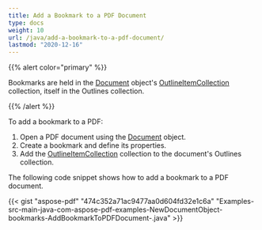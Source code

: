 ```yaml
---
title: Add a Bookmark to a PDF Document
type: docs
weight: 10
url: /java/add-a-bookmark-to-a-pdf-document/
lastmod: "2020-12-16"
---
```


{{% alert color="primary" %}} 

Bookmarks are held in the [Document](https://apireference.aspose.com/java/pdf/com.aspose.pdf/Document) object's [OutlineItemCollection](https://apireference.aspose.com/java/pdf/com.aspose.pdf/OutlineItemCollection) collection, itself in the Outlines collection.

{{% /alert %}} 

To add a bookmark to a PDF:

1. Open a PDF document using the [Document](https://apireference.aspose.com/java/pdf/com.aspose.pdf/Document) object.
1. Create a bookmark and define its properties.
1. Add the [OutlineItemCollection](https://apireference.aspose.com/java/pdf/com.aspose.pdf/OutlineItemCollection) collection to the document's Outlines collection.

The following code snippet shows how to add a bookmark to a PDF document.

{{< gist "aspose-pdf" "474c352a71ac9477aa0d604fd32e1c6a" "Examples-src-main-java-com-aspose-pdf-examples-NewDocumentObject-bookmarks-AddBookmarkToPDFDocument-.java" >}}
